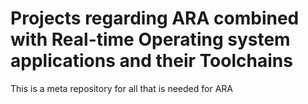 **P**rojects regarding **AR**A combined with **R**eal-time **O**perating system applications and their **T**oolchains
=====================================================================================================================

This is a meta repository for all that is needed for ARA

